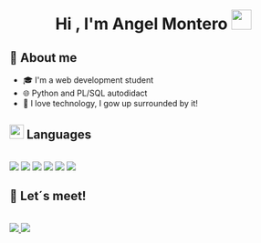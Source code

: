 <h1 align="center"><b>Hi , I'm Angel Montero </b><img src="https://media.giphy.com/media/hvRJCLFzcasrR4ia7z/giphy.gif" width="35"></h1>

## 📖 About me
* 🎓 I'm a web development student
* 🌐 Python and PL/SQL autodidact
* 📱 I love technology, I gow up surrounded by it!

## <img src="https://media2.giphy.com/media/QssGEmpkyEOhBCb7e1/giphy.gif?cid=ecf05e47a0n3gi1bfqntqmob8g9aid1oyj2wr3ds3mg700bl&rid=giphy.gif" width ="25"><b> Languages</b>
<br>
<span>
<img src=https://img.shields.io/badge/html5-%23E34F26.svg?style=for-the-badge&logo=html5&logoColor=white> 
<img src=https://img.shields.io/badge/css3-%231572B6.svg?style=for-the-badge&logo=css3&logoColor=white>
<img src=https://img.shields.io/badge/javascript-%23323330.svg?style=for-the-badge&logo=javascript&logoColor=%23F7DF1E>
<img src=https://img.shields.io/badge/java-%23ED8B00.svg?style=for-the-badge&logo=openjdk&logoColor=white> 
<img src=https://img.shields.io/badge/python-3670A0?style=for-the-badge&logo=python&logoColor=ffdd54>
<img src=https://img.shields.io/badge/mysql-4479A1.svg?style=for-the-badge&logo=mysql&logoColor=white>
</span>

## 🤝 Let´s meet!
<br>
<span>
  <a href = "https://www.linkedin.com/in/%C3%A1ngel-montero-mor%C3%A1n-71562614a/"><img src=https://img.shields.io/badge/linkedin-%230077B5.svg?style=for-the-badge&logo=linkedin&logoColor=white>
  <a href = "mailto:angel.montero.moran@gmail.com"><img src= https://img.shields.io/badge/Gmail-D14836?style=for-the-badge&logo=gmail&logoColor=white>
</span>


